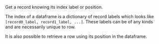 Get a record knowing its index label or position.

The index of a dataframe is a dictionary of record labels which looks like `[record0_label, record1_label, ...]`. These labels can be of any kinds and are necessarily unique to row.

It is also possible to retrieve a row using its position in the dataframe.
